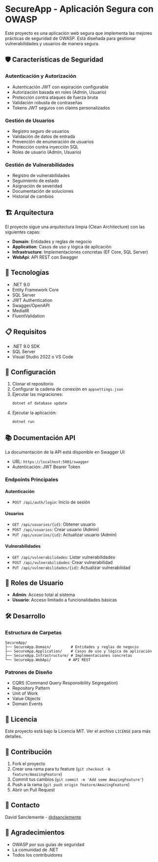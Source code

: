 # SecureApp - Aplicación Segura con OWASP

Este proyecto es una aplicación web segura que implementa las mejores prácticas de seguridad de OWASP. Está diseñada para gestionar vulnerabilidades y usuarios de manera segura.

## 🛡️ Características de Seguridad

### Autenticación y Autorización
- Autenticación JWT con expiración configurable
- Autorización basada en roles (Admin, Usuario)
- Protección contra ataques de fuerza bruta
- Validación robusta de contraseñas
- Tokens JWT seguros con claims personalizados

### Gestión de Usuarios
- Registro seguro de usuarios
- Validación de datos de entrada
- Prevención de enumeración de usuarios
- Protección contra inyección SQL
- Roles de usuario (Admin, Usuario)

### Gestión de Vulnerabilidades
- Registro de vulnerabilidades
- Seguimiento de estado
- Asignación de severidad
- Documentación de soluciones
- Historial de cambios

## 🏗️ Arquitectura

El proyecto sigue una arquitectura limpia (Clean Architecture) con las siguientes capas:

- **Domain**: Entidades y reglas de negocio
- **Application**: Casos de uso y lógica de aplicación
- **Infrastructure**: Implementaciones concretas (EF Core, SQL Server)
- **WebApi**: API REST con Swagger

## 🚀 Tecnologías

- .NET 9.0
- Entity Framework Core
- SQL Server
- JWT Authentication
- Swagger/OpenAPI
- MediatR
- FluentValidation

## 📋 Requisitos

- .NET 9.0 SDK
- SQL Server
- Visual Studio 2022 o VS Code

## 🔧 Configuración

1. Clonar el repositorio
2. Configurar la cadena de conexión en `appsettings.json`
3. Ejecutar las migraciones:
   ```bash
   dotnet ef database update
   ```
4. Ejecutar la aplicación:
   ```bash
   dotnet run
   ```

## 📚 Documentación API

La documentación de la API está disponible en Swagger UI:
- URL: `https://localhost:5001/swagger`
- Autenticación: JWT Bearer Token

### Endpoints Principales

#### Autenticación
- `POST /api/auth/login`: Inicio de sesión

#### Usuarios
- `GET /api/usuarios/{id}`: Obtener usuario
- `POST /api/usuarios`: Crear usuario (Admin)
- `PUT /api/usuarios/{id}`: Actualizar usuario (Admin)

#### Vulnerabilidades
- `GET /api/vulnerabilidades`: Listar vulnerabilidades
- `POST /api/vulnerabilidades`: Crear vulnerabilidad
- `PUT /api/vulnerabilidades/{id}`: Actualizar vulnerabilidad

## 🔐 Roles de Usuario

- **Admin**: Acceso total al sistema
- **Usuario**: Acceso limitado a funcionalidades básicas

## 🛠️ Desarrollo

### Estructura de Carpetas
```
SecureApp/
├── SecureApp.Domain/         # Entidades y reglas de negocio
├── SecureApp.Application/    # Casos de uso y lógica de aplicación
├── SecureApp.Infrastructure/ # Implementaciones concretas
└── SecureApp.WebApi/        # API REST
```

### Patrones de Diseño
- CQRS (Command Query Responsibility Segregation)
- Repository Pattern
- Unit of Work
- Value Objects
- Domain Events

## 📝 Licencia

Este proyecto está bajo la Licencia MIT. Ver el archivo `LICENSE` para más detalles.

## 🤝 Contribución

1. Fork el proyecto
2. Crear una rama para tu feature (`git checkout -b feature/AmazingFeature`)
3. Commit tus cambios (`git commit -m 'Add some AmazingFeature'`)
4. Push a la rama (`git push origin feature/AmazingFeature`)
5. Abrir un Pull Request

## 📧 Contacto

David Sanclemente - [@dsanclemente](https://github.com/dsanclemente)

## 🙏 Agradecimientos

- OWASP por sus guías de seguridad
- La comunidad de .NET
- Todos los contribuidores 
